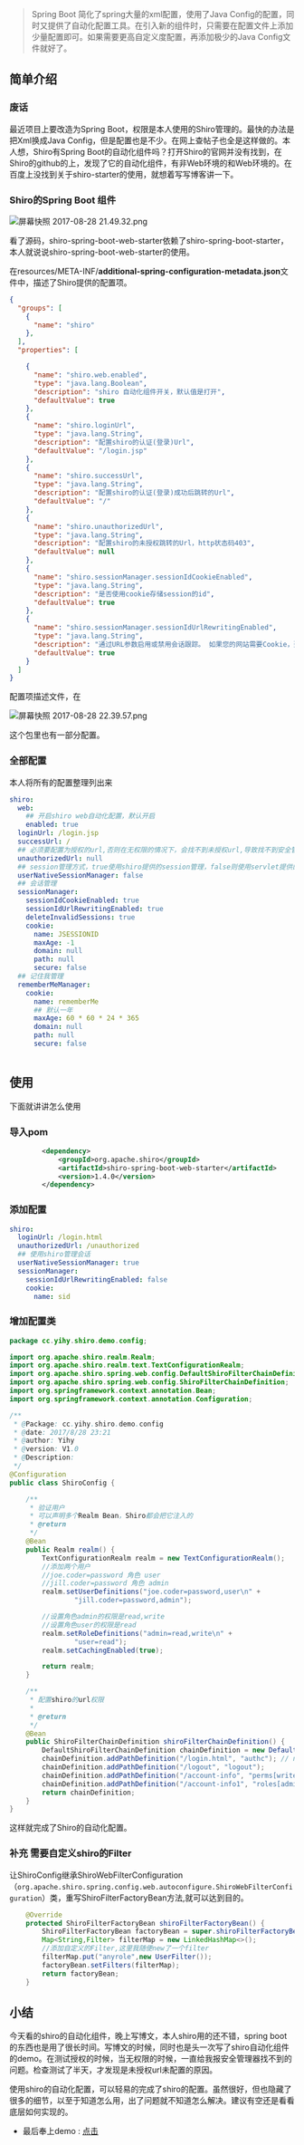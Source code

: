 >  Spring Boot 简化了spring大量的xml配置，使用了Java Config的配置，同时又提供了自动化配置工具。在引入新的组件时，只需要在配置文件上添加少量配置即可。如果需要更高自定义度配置，再添加极少的Java Config文件就好了。

## 简单介绍

### 废话

最近项目上要改造为Spring Boot，权限是本人使用的Shiro管理的。最快的办法是把Xml换成Java Config，但是配置也是不少。在网上查帖子也全是这样做的。本人想，Shiro有Spring Boot的自动化组件吗？打开Shiro的官网并没有找到，在Shiro的github的上，发现了它的自动化组件，有非Web环境的和Web环境的。在百度上没找到关于shiro-starter的使用，就想着写写博客讲一下。

### Shiro的Spring Boot 组件
![屏幕快照 2017-08-28 21.49.32.png](http://upload-images.jianshu.io/upload_images/2197548-ff5a4199b0ce06db.png?imageMogr2/auto-orient/strip%7CimageView2/2/w/1240)

看了源码，shiro-spring-boot-web-starter依赖了shiro-spring-boot-starter，本人就说说shiro-spring-boot-web-starter的使用。

在resources/META-INF/**additional-spring-configuration-metadata.json**文件中，描述了Shiro提供的配置项。
``` json
{
  "groups": [
    {
      "name": "shiro"
    },
  ],
  "properties": [

    {
      "name": "shiro.web.enabled",
      "type": "java.lang.Boolean",
      "description": "shiro 自动化组件开关，默认值是打开",
      "defaultValue": true
    },
    {
      "name": "shiro.loginUrl",
      "type": "java.lang.String",
      "description": "配置shiro的认证(登录)Url",
      "defaultValue": "/login.jsp"
    },
    {
      "name": "shiro.successUrl",
      "type": "java.lang.String",
      "description": "配置shiro的认证(登录)成功后跳转的Url",
      "defaultValue": "/"
    },
    {
      "name": "shiro.unauthorizedUrl",
      "type": "java.lang.String",
      "description": "配置shiro的未授权跳转的Url，http状态码403",
      "defaultValue": null
    },
    {
      "name": "shiro.sessionManager.sessionIdCookieEnabled",
      "type": "java.lang.String",
      "description": "是否使用cookie存储session的id",
      "defaultValue": true
    },
    {
      "name": "shiro.sessionManager.sessionIdUrlRewritingEnabled",
      "type": "java.lang.String",
      "description": "通过URL参数启用或禁用会话跟踪。 如果您的网站需要Cookie，建议您禁用此功能。",
      "defaultValue": true
    }
  ]
}

```

配置项描述文件，在

![屏幕快照 2017-08-28 22.39.57.png](http://upload-images.jianshu.io/upload_images/2197548-80027e6233271def.png?imageMogr2/auto-orient/strip%7CimageView2/2/w/1240)

这个包里也有一部分配置。

### 全部配置

本人将所有的配置整理列出来
``` yml
shiro: 
  web: 
    ## 开启shiro web自动化配置，默认开启
    enabled: true
  loginUrl: /login.jsp
  successUrl: /
  ## 必须要配置为授权的url,否则在无权限的情况下，会找不到未授权url,导致找不到安全管理器（SecurityManager）
  unauthorizedUrl: null
  ## session管理方式，true使用shiro提供的session管理，false则使用servlet提供的session管理
  userNativeSessionManager: false
  ## 会话管理
  sessionManager: 
    sessionIdCookieEnabled: true
    sessionIdUrlRewritingEnabled: true
    deleteInvalidSessions: true
    cookie: 
      name: JSESSIONID
      maxAge: -1
      domain: null
      path: null
      secure: false
  ## 记住我管理
  rememberMeManager: 
    cookie: 
      name: rememberMe
      ## 默认一年
      maxAge: 60 * 60 * 24 * 365
      domain: null
      path: null
      secure: false
    
```


## 使用
下面就讲讲怎么使用

### 导入pom

```xml
		<dependency>
			<groupId>org.apache.shiro</groupId>
			<artifactId>shiro-spring-boot-web-starter</artifactId>
			<version>1.4.0</version>
		</dependency>
```

###  添加配置
```yml
shiro:
  loginUrl: /login.html
  unauthorizedUrl: /unauthorized
  ## 使用shiro管理会话
  userNativeSessionManager: true
  sessionManager:
    sessionIdUrlRewritingEnabled: false
    cookie:
      name: sid
```
### 增加配置类
```java
package cc.yihy.shiro.demo.config;

import org.apache.shiro.realm.Realm;
import org.apache.shiro.realm.text.TextConfigurationRealm;
import org.apache.shiro.spring.web.config.DefaultShiroFilterChainDefinition;
import org.apache.shiro.spring.web.config.ShiroFilterChainDefinition;
import org.springframework.context.annotation.Bean;
import org.springframework.context.annotation.Configuration;

/**
 * @Package: cc.yihy.shiro.demo.config
 * @date: 2017/8/28 23:21
 * @author: Yihy
 * @version: V1.0
 * @Description:
 */
@Configuration
public class ShiroConfig {

    /**
     * 验证用户
     * 可以声明多个Realm Bean，Shiro都会把它注入的
     * @return
     */
    @Bean
    public Realm realm() {
        TextConfigurationRealm realm = new TextConfigurationRealm();
        //添加两个用户
        //joe.coder=password 角色 user
        //jill.coder=password 角色 admin
        realm.setUserDefinitions("joe.coder=password,user\n" +
                "jill.coder=password,admin");

        //设置角色admin的权限是read,write
        //设置角色user的权限是read
        realm.setRoleDefinitions("admin=read,write\n" +
                "user=read");
        realm.setCachingEnabled(true);

        return realm;
    }

    /**
     * 配置shiro的url权限
     *
     * @return
     */
    @Bean
    public ShiroFilterChainDefinition shiroFilterChainDefinition() {
        DefaultShiroFilterChainDefinition chainDefinition = new DefaultShiroFilterChainDefinition();
        chainDefinition.addPathDefinition("/login.html", "authc"); // need to accept POSTs from the login form
        chainDefinition.addPathDefinition("/logout", "logout");
        chainDefinition.addPathDefinition("/account-info", "perms[write]");
        chainDefinition.addPathDefinition("/account-info1", "roles[admin]");
        return chainDefinition;
    }
}

```

这样就完成了Shiro的自动化配置。

### 补充 需要自定义shiro的Filter

让ShiroConfig继承ShiroWebFilterConfiguration（`org.apache.shiro.spring.config.web.autoconfigure.ShiroWebFilterConfiguration`）类，重写ShiroFilterFactoryBean方法,就可以达到目的。

```java
    @Override
    protected ShiroFilterFactoryBean shiroFilterFactoryBean() {
        ShiroFilterFactoryBean factoryBean = super.shiroFilterFactoryBean();
        Map<String,Filter> filterMap = new LinkedHashMap<>();
        //添加自定义的Filter,这里我随便new了一个filter
        filterMap.put("anyrole",new UserFilter());
        factoryBean.setFilters(filterMap);
        return factoryBean;
    }
```
## 小结

今天看的shiro的自动化组件，晚上写博文，本人shiro用的还不错，spring boot的东西也是用了很长时间。写博文的时候，同时也是头一次写了shiro自动化组件的demo。在测试授权的时候，当无权限的时候，一直给我报安全管理器找不到的问题。检查测试了半天，才发现是未授权url未配置的原因。

使用shiro的自动化配置，可以轻易的完成了shiro的配置。虽然很好，但也隐藏了很多的细节，以至于知道怎么用，出了问题就不知道怎么解决。建议有空还是看看底层如何实现的。

- 最后奉上demo : [点击](http://git.oschina.net/yihyforever/spring-boot-shiro-demo)
